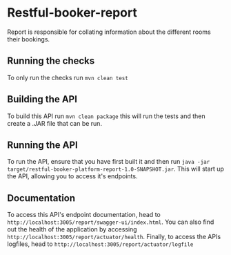 # Restful-booker-report

Report is responsible for collating information about the different rooms their bookings.

## Running the checks

To only run the checks run ```mvn clean test```

## Building the API

To build this API run ```mvn clean package``` this will run the tests and then create a .JAR file that can be run.

## Running the API

To run the API, ensure that you have first built it and then run ```java -jar target/restful-booker-platform-report-1.0-SNAPSHOT.jar```. This will start up the API, allowing you to access it's endpoints.

## Documentation

To access this API's endpoint documentation, head to ```http://localhost:3005/report/swagger-ui/index.html```. You can also find out the health of the application by accessing ```http://localhost:3005/report/actuator/health```. Finally, to access the APIs logfiles, head to ```http://localhost:3005/report/actuator/logfile```
